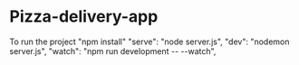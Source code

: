 # Pizza-delivery-app
To run the project "npm install"
"serve": "node server.js",
    "dev": "nodemon server.js",
      "watch": "npm run development -- --watch",
